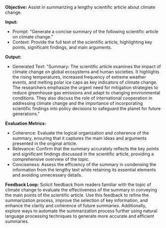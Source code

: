 **Objective:** 
Assist in summarizing a lengthy scientific article about climate change.

**Input:**
- Prompt: "Generate a concise summary of the following scientific article on climate change."
- Context: Provide the full text of the scientific article, highlighting key points, significant findings, and main arguments.


**Output:** 
- Generated Text: "Summary:
    The scientific article examines the impact of climate change on global ecosystems and human societies. It highlights the rising temperatures, increased frequency of extreme weather events, and melting polar ice caps as key indicators of climate change. The researchers emphasize the urgent need for mitigation strategies to reduce greenhouse gas emissions and adapt to changing environmental conditions. They also discuss the role of international cooperation in addressing climate change and the importance of incorporating scientific findings into policy decisions to safeguard the planet for future generations."

**Evaluation Metrics:** 
- Coherence: Evaluate the logical organization and coherence of the summary, ensuring that it captures the main ideas and arguments presented in the original article.
- Relevance: Confirm that the summary accurately reflects the key points and significant findings discussed in the scientific article, providing a comprehensive overview of the topic.
- Conciseness: Assess the efficiency of the summary in condensing the information from the lengthy text while retaining its essential elements and avoiding unnecessary details.

**Feedback Loop:** 
Solicit feedback from readers familiar with the topic of climate change to evaluate the effectiveness of the summary in conveying the main points of the scientific article. Use this feedback to refine the summarization process, improve the selection of key information, and enhance the clarity and coherence of future summaries. Additionally, explore ways to automate the summarization process further using natural language processing techniques to generate more accurate and efficient summaries.